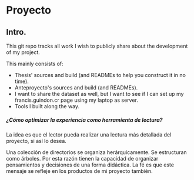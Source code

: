 # Proyecto

## Intro.

This git repo tracks all work I wish to publicly share about the development of
my project.

This mainly consists of:
- Thesis' sources and build (and READMEs to help you construct it in no time).
- Anteproyecto's sources and build (and READMEs).
- I want to share the dataset as well, but I want to see if I can set up my
  francis.guindon.cr page using my laptop as server.
- Tools I built along the way.

##### ¿Cómo optimizar la experiencia como herramienta de lectura?

La idea es que el lector pueda realizar una lectura más detallada del proyecto,
si así lo desea.

Una colección de directorios se organiza herárquicamente.
Se estructuran como árboles.
Por esta razón tienen la capacidad de organizar pensamientos y decisiones de una
forma didáctica.
La fé es que este mensaje se refleje en los productos de mi proyecto también.
